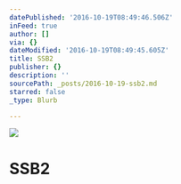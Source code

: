 ```yaml
---
datePublished: '2016-10-19T08:49:46.506Z'
inFeed: true
author: []
via: {}
dateModified: '2016-10-19T08:49:45.605Z'
title: SSB2
publisher: {}
description: ''
sourcePath: _posts/2016-10-19-ssb2.md
starred: false
_type: Blurb

---
```

![](https://the-grid-user-content.s3-us-west-2.amazonaws.com/a3feaf31-8721-4c62-a030-261db0687fd3.jpg)

# SSB2